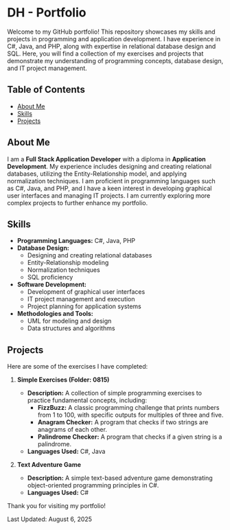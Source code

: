 # DH - Portfolio

Welcome to my GitHub portfolio! This repository showcases my skills and projects in programming and application development. I have experience in C#, Java, and PHP, along with expertise in relational database design and SQL. Here, you will find a collection of my exercises and projects that demonstrate my understanding of programming concepts, database design, and IT project management.

## Table of Contents
- [About Me](#about-me)
- [Skills](#skills)
- [Projects](#projects)

## About Me
I am a **Full Stack Application Developer** with a diploma in **Application Development**. My experience includes designing and creating relational databases, utilizing the Entity-Relationship model, and applying normalization techniques. I am proficient in programming languages such as C#, Java, and PHP, and I have a keen interest in developing graphical user interfaces and managing IT projects. I am currently exploring more complex projects to further enhance my portfolio.

## Skills
- **Programming Languages:** C#, Java, PHP
- **Database Design:**
  - Designing and creating relational databases
  - Entity-Relationship modeling
  - Normalization techniques
  - SQL proficiency
- **Software Development:**
  - Development of graphical user interfaces
  - IT project management and execution
  - Project planning for application systems
- **Methodologies and Tools:**
  - UML for modeling and design
  - Data structures and algorithms

## Projects
Here are some of the exercises I have completed:

1. **Simple Exercises (Folder: 0815)**
   - **Description:** A collection of simple programming exercises to practice fundamental concepts, including:
     - **FizzBuzz:** A classic programming challenge that prints numbers from 1 to 100, with specific outputs for multiples of three and five.
     - **Anagram Checker:** A program that checks if two strings are anagrams of each other.
     - **Palindrome Checker:** A program that checks if a given string is a palindrome.
   - **Languages Used:** C#, Java

2. **Text Adventure Game**
   - **Description:** A simple text-based adventure game demonstrating object-oriented programming principles in C#.
   - **Languages Used:** C#


Thank you for visiting my portfolio!

Last Updated: August 6, 2025
